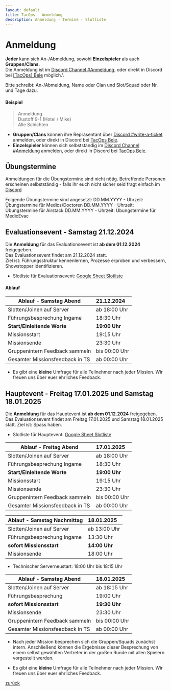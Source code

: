 ```yaml
---
layout: default
title: TacOps - Anmeldung
description: Anmeldung - Termine - Slotliste
---
```


# Anmeldung

**Jeder** kann sich An-/Abmeldung, sowohl **Einzelspieler** als auch **Gruppen/Clans**.\
Die Anmeldung ist im [Discord Channel #Anmeldung](), oder direkt in Discord bei [[TacOps] Bele](https://discordapp.com/users/chibi_mochizuki/) möglich.\

Bitte schreibt: An-/Abmeldung, Name oder Clan und Slot/Squad oder Nr. und Tage dazu.
#### Beispiel

> Anmeldung\
> Dustoff 9-1 (Hotel / Mike)\
> Alle Schichten

* **Gruppen/Clans** können ihre Repräsentant über [Discord #write-a-ticket]() anmelden, oder direkt in Discord bei [TacOps Bele](https://discordapp.com/users/chibi_mochizuki/).
* **Einzelspieler** können sich selbstständig im [Discord Channel #Anmeldung]() anmelden, oder direkt in Discord bei [TacOps Bele](https://discordapp.com/users/chibi_mochizuki/).


## Übungstermine

Anmeldungen für die Übungstermine sind nicht nötig.
Betreffende Personen erscheinen selbstständig - falls ihr euch nicht sicher seid fragt einfach im [Discord]()

Folgende Übungstermine sind angesetzt:
DD.MM.YYYY - Uhrzeit: Übungstermine für Medics/Doctoren
DD.MM.YYYY - Uhrzeit: Übungstermine für Airstack
DD.MM.YYYY - Uhrzeit: Übungstermine für MedicEvac

## Evaluationsevent - Samstag 21.12.2024

Die **Anmeldung** für das Evaluationsevent ist **ab dem 01.12.2024** freigegeben.\
Das Evaluationsevent findet am 21.12.2024 statt.\
Ziel ist: Führungsstruktur kennenlernen, Prozesse erproben und verbessern, Showstopper identifizieren.
* Slotliste für Evaluationsevent: [Google Sheet Slotliste]()

#### Ablauf

| Ablauf \- Samstag Abend | 21.12.2024 |
| ----- | :---- |
| Slotten/Joinen auf Server | ab 18:00 Uhr |
| Führungsbesprechung Ingame | 18:30 Uhr |
| **Start/Einleitende Worte** | **19:00 Uhr** |
| Missionsstart | 19:15 Uhr |
| Missionsende | 23:30 Uhr |
| Gruppenintern Feedback sammeln | bis 00:00 Uhr |
| Gesamter Missionsfeedback in TS | ab 00:00 Uhr |

* Es gibt eine **kleine** Umfrage für alle Teilnehmer nach jeder Mission. Wir freuen uns über euer ehrliches Feedback.

## Hauptevent - Freitag 17.01.2025 und Samstag 18.01.2025

Die **Anmeldung** für das Hauptevent ist **ab dem 01.12.2024** freigegeben.\
Das Evaluationsevent findet am Freitag 17.01.2025 und Samstag 18.01.2025 statt.
Ziel ist: Spass haben.

* Slotliste für Hauptevent: [Google Sheet Slotliste]()

| Ablauf \- Freitag Abend | 17.01.2025 |
| ----- | :---- |
| Slotten/Joinen auf Server | ab 18:00 Uhr |
| Führungsbesprechung Ingame | 18:30 Uhr |
| **Start/Einleitende Worte** | **19:00 Uhr** |
| Missionsstart | 19:15 Uhr |
| Missionsende | 23:30 Uhr |
| Gruppenintern Feedback sammeln | bis 00:00 Uhr |
| Gesamter Missionsfeedback in TS | ab 00:00 Uhr |

| Ablauf \- Samstag Nachmittag | 18.01.2025 |
| ----- | :---- |
| Slotten/Joinen auf Server | ab 13:00 Uhr |
| Führungsbesprechung Ingame | 13:30 Uhr |
| **sofort Missionsstart** | **14:00 Uhr** |
| Missionsende | 18:00 Uhr |

* Technischer Serverneustart: 18:00 Uhr bis 18:15 Uhr

| Ablauf \- Samstag Abend | 18.01.2025 |
| ----- | :---- |
| Slotten/Joinen auf Server | ab 18:15 Uhr |
| Führungsbesprechung | 19:00 Uhr |
| **sofort Missionsstart** | **19:30 Uhr** |
| Missionsende | 23:30 Uhr |
| Gruppenintern Feedback sammeln  | bis 00:00 Uhr |
| Gesamter Missionsfeedback in TS | ab 00:00 Uhr |

* Nach jeder Mission besprechen sich die Gruppen/Squads zunächst intern. Anschließend können die Ergebnisse dieser Besprechung von einem selbst gewählten Vertreter in der großen Runde mit allen Spielern vorgestellt werden.

* Es gibt eine **kleine** Umfrage für alle Teilnehmer nach jeder Mission. Wir freuen uns über euer ehrliches Feedback.

[zurück](./)
